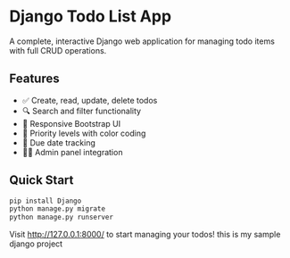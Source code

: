 # Django Todo List App

A complete, interactive Django web application for managing todo items with full CRUD operations.

## Features

- ✅ Create, read, update, delete todos
- 🔍 Search and filter functionality  
- 📱 Responsive Bootstrap UI
- 🎨 Priority levels with color coding
- 📅 Due date tracking
- 👨‍💼 Admin panel integration

## Quick Start

```bash
pip install Django
python manage.py migrate
python manage.py runserver
```

Visit http://127.0.0.1:8000/ to start managing your todos!
this is my sample django project
